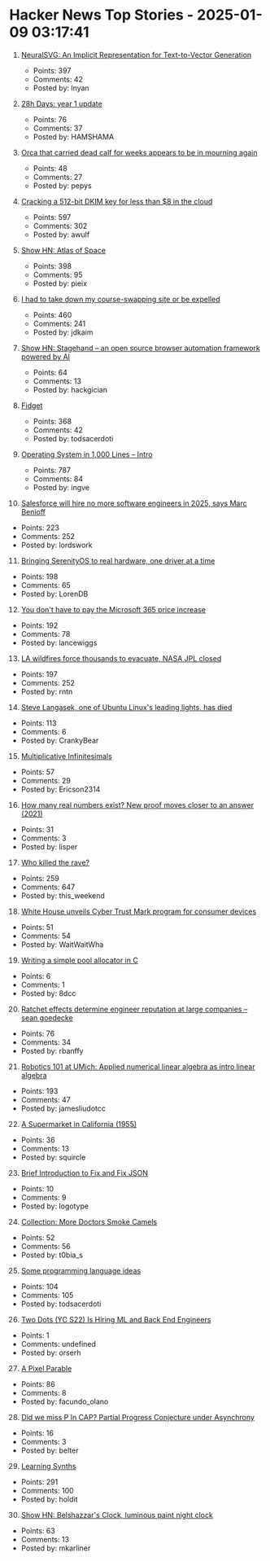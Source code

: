 # Hacker News Top Stories - 2025-01-09 03:17:41

1. [NeuralSVG: An Implicit Representation for Text-to-Vector Generation](https://sagipolaczek.github.io/NeuralSVG/)
   - Points: 397
   - Comments: 42
   - Posted by: lnyan

2. [28h Days: year 1 update](https://sidhion.com/blog/28h_days_update_1/)
   - Points: 76
   - Comments: 37
   - Posted by: HAMSHAMA

3. [Orca that carried dead calf for weeks appears to be in mourning again](https://www.nytimes.com/2025/01/02/us/mother-orca-tahlequah-calf-dead.html)
   - Points: 48
   - Comments: 27
   - Posted by: pepys

4. [Cracking a 512-bit DKIM key for less than $8 in the cloud](https://dmarcchecker.app/articles/crack-512-bit-dkim-rsa-key)
   - Points: 597
   - Comments: 302
   - Posted by: awulf

5. [Show HN: Atlas of Space](https://atlasof.space/)
   - Points: 398
   - Comments: 95
   - Posted by: pieix

6. [I had to take down my course-swapping site or be expelled](https://www.linkedin.com/posts/jdkaim_github-jdkaimhuskyswap-huskyswap-project-activity-7282609173316415488-1jdb)
   - Points: 460
   - Comments: 241
   - Posted by: jdkaim

7. [Show HN: Stagehand – an open source browser automation framework powered by AI](https://github.com/browserbase/stagehand)
   - Points: 64
   - Comments: 13
   - Posted by: hackgician

8. [Fidget](https://www.mattkeeter.com/projects/fidget/)
   - Points: 368
   - Comments: 42
   - Posted by: todsacerdoti

9. [Operating System in 1,000 Lines – Intro](https://operating-system-in-1000-lines.vercel.app/en)
   - Points: 787
   - Comments: 84
   - Posted by: ingve

10. [Salesforce will hire no more software engineers in 2025, says Marc Benioff](https://www.salesforceben.com/salesforce-will-hire-no-more-software-engineers-in-2025-says-marc-benioff/)
   - Points: 223
   - Comments: 252
   - Posted by: lordswork

11. [Bringing SerenityOS to real hardware, one driver at a time](https://sdomi.pl/weblog/23-serenityos-realhw/)
   - Points: 198
   - Comments: 65
   - Posted by: LorenDB

12. [You don't have to pay the Microsoft 365 price increase](https://www.consumer.org.nz/articles/you-don-t-have-to-pay-the-microsoft-365-price-increase)
   - Points: 192
   - Comments: 78
   - Posted by: lancewiggs

13. [LA wildfires force thousands to evacuate, NASA JPL closed](https://www.theregister.com/2025/01/08/los_angeles_fires_jpl/)
   - Points: 197
   - Comments: 252
   - Posted by: rntn

14. [Steve Langasek, one of Ubuntu Linux's leading lights, has died](https://thenewstack.io/steve-langasek-one-of-ubuntu-linuxs-leading-lights-has-died/)
   - Points: 113
   - Comments: 6
   - Posted by: CrankyBear

15. [Multiplicative Infinitesimals](https://github.com/Ericson2314/baccumulation/blob/main/math/multiplicative-infinitesimals.md)
   - Points: 57
   - Comments: 29
   - Posted by: Ericson2314

16. [How many real numbers exist? New proof moves closer to an answer (2021)](https://www.quantamagazine.org/how-many-numbers-exist-infinity-proof-moves-math-closer-to-an-answer-20210715/)
   - Points: 31
   - Comments: 3
   - Posted by: lisper

17. [Who killed the rave?](https://www.ft.com/content/2138e940-0c81-44b0-87a7-325f278413e1)
   - Points: 259
   - Comments: 647
   - Posted by: this_weekend

18. [White House unveils Cyber Trust Mark program for consumer devices](https://www.nextgov.com/cybersecurity/2025/01/white-house-unveils-cyber-trust-mark-program-consumer-devices/401991/)
   - Points: 51
   - Comments: 54
   - Posted by: WaitWaitWha

19. [Writing a simple pool allocator in C](https://8dcc.github.io/programming/pool-allocator.html)
   - Points: 6
   - Comments: 1
   - Posted by: 8dcc

20. [Ratchet effects determine engineer reputation at large companies – sean goedecke](https://www.seangoedecke.com/ratchet-effects/)
   - Points: 76
   - Comments: 34
   - Posted by: rbanffy

21. [Robotics 101 at UMich: Applied numerical linear algebra as intro linear algebra](https://robotics.umich.edu/academics/courses/course-offerings/rob101-fall-2020/)
   - Points: 193
   - Comments: 47
   - Posted by: jamesliudotcc

22. [A Supermarket in California (1955)](https://www.poetryfoundation.org/poems/47660/a-supermarket-in-california)
   - Points: 36
   - Comments: 13
   - Posted by: squircle

23. [Brief Introduction to Fix and Fix JSON](https://fixparser.dev/what-is-fix)
   - Points: 10
   - Comments: 9
   - Posted by: logotype

24. [Collection: More Doctors Smoke Camels](https://tobacco.stanford.edu/cigarettes/doctors-smoking/more-doctors-smoke-camels/)
   - Points: 52
   - Comments: 56
   - Posted by: t0bia_s

25. [Some programming language ideas](https://jerf.org/iri/post/2025/programming_language_ideas/)
   - Points: 104
   - Comments: 105
   - Posted by: todsacerdoti

26. [Two Dots (YC S22) Is Hiring ML and Back End Engineers](https://www.ycombinator.com/companies/two-dots/jobs/97PTcHT-machine-learning-engineer)
   - Points: 1
   - Comments: undefined
   - Posted by: orserh

27. [A Pixel Parable](https://olano.dev/blog/a-pixel-parable/)
   - Points: 86
   - Comments: 8
   - Posted by: facundo_olano

28. [Did we miss P In CAP? Partial Progress Conjecture under Asynchrony](https://arxiv.org/abs/2501.00021)
   - Points: 16
   - Comments: 3
   - Posted by: belter

29. [Learning Synths](https://learningsynths.ableton.com)
   - Points: 291
   - Comments: 100
   - Posted by: holdit

30. [Show HN: Belshazzar's Clock, luminous paint night clock](https://blog.karliner.net/projects/belshazzars-clock/)
   - Points: 63
   - Comments: 13
   - Posted by: mkarliner

